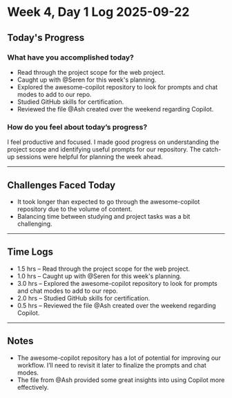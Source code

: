 # Week 4, Day 1 Log 2025-09-22

## Today's Progress

### What have you accomplished today?

-   Read through the project scope for the web project.
-   Caught up with @Seren for this week's planning.
-   Explored the awesome-copilot repository to look for prompts and chat modes to add to our repo.
-   Studied GitHub skills for certification.
-   Reviewed the file @Ash created over the weekend regarding Copilot.

### How do you feel about today’s progress?

I feel productive and focused. I made good progress on understanding the project scope and identifying useful prompts for our repository. The catch-up sessions were helpful for planning the week ahead.

---

## Challenges Faced Today

-   It took longer than expected to go through the awesome-copilot repository due to the volume of content.
-   Balancing time between studying and project tasks was a bit challenging.

---

## Time Logs

-   1.5 hrs – Read through the project scope for the web project.
-   1.0 hrs – Caught up with @Seren for this week's planning.
-   3.0 hrs – Explored the awesome-copilot repository to look for prompts and chat modes to add to our repo.
-   2.0 hrs – Studied GitHub skills for certification.
-   0.5 hrs – Reviewed the file @Ash created over the weekend regarding Copilot.

---

## Notes

-   The awesome-copilot repository has a lot of potential for improving our workflow. I’ll need to revisit it later to finalize the prompts and chat modes.
-   The file from @Ash provided some great insights into using Copilot more effectively.
